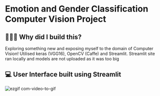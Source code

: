 # Emotion and Gender Classification Computer Vision Project 

## 👷🏻‍♀️ Why did I build this?
Exploring something new and exposing myself to the domain of Computer Vision! Utilised keras (VGG16), OpenCV (Caffe) and Streamlit. 
Streamlit site ran locally and models are not uploaded as it was too big 

## 💻 User Interface built using Streamlit
![ezgif com-video-to-gif](https://github.com/jiayii01/CV/assets/79521323/d42441d9-adb7-48d2-8155-d1c20b77356f)

